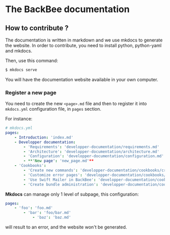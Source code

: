 # The BackBee documentation

## How to contribute ?

The documentation is written in markdown and we use mkdocs to generate the website.
In order to contribute, you need to install python, python-yaml and mkdocs.

Then, use this command:

```bash
$ mkdocs serve
```

You will have the documentation website available in your own computer.

### Register a new page

You need to create the new ``<page>.md`` file and then to register it into ``mkdocs.yml`` configuration file,
in ``pages`` section.

For instance:

```yaml
# mkdocs.yml
pages:
    - Introduction: 'index.md'
    - Developper documentation:
        - 'Requirements': 'developper-documentation/requirements.md'
        - 'Architecture': 'developper-documentation/architecture.md'
        - 'Configuration': 'developper-documentation/configuration.md'
        - **'New page': 'new_page.md'**
    - 'Cookbooks':
        - 'Create new commands': 'developper-documentation/cookbooks/create_new_commands.md'
        - 'Customize error pages': 'developper-documentation/cookbooks/customize_error_pages.md'
        - 'Use Swift Mailer in BackBee': 'developper-documentation/cookbooks/use_swift_mailer_in_backbee.md'
        - 'Create bundle administration': 'developper-documentation/cookbooks/create_bundle_administration.md'
```

**Mkdocs** can manage only 1 level of subpage, this configuration:

```yaml
pages:
    - 'foo': 'foo.md'
        - 'bar': 'foo/bar.md'
            - 'baz': 'baz.md'
```

will result to an error, and the website won't be generated.